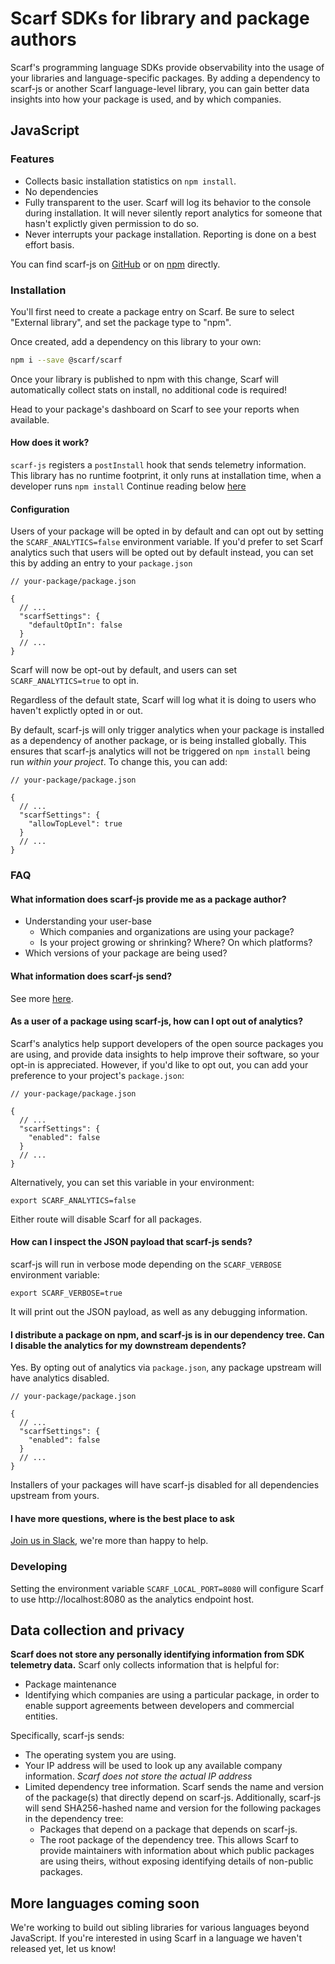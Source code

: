 # Scarf SDKs for library and package authors

Scarf's programming language SDKs provide observability into the usage of your libraries and language-specific packages. By adding a dependency to scarf-js or another Scarf language-level library, you can gain better data insights into how your package is used, and by which companies.

## JavaScript

### Features

- Collects basic installation statistics on `npm install`.
- No dependencies
- Fully transparent to the user. Scarf will log its behavior to the console during installation. It will never silently report analytics for someone that hasn't explictly given permission to do so.
- Never interrupts your package installation. Reporting is done on a best effort basis.

You can find scarf-js on [GitHub](https://github.com/scarf-sh/scarf-js) or on
[npm](https://www.npmjs.com/package/@scarf/scarf) directly.

### Installation

You'll first need to create a package entry on Scarf. Be sure to select "External library", and set the package type to "npm".

Once created, add a dependency on this library to your own:

```bash
npm i --save @scarf/scarf
```

Once your library is published to npm with this change, Scarf will automatically
collect stats on install, no additional code is required!

Head to your package's dashboard on Scarf to see your reports when available.

#### How does it work?

`scarf-js` registers a `postInstall` hook that sends telemetry information. This library has no runtime footprint, it only runs at installation time, when a developer runs `npm install` Continue reading below [here](#what-information-does-scarf-js-send?)

#### Configuration

Users of your package will be opted in by default and can opt out by setting the
`SCARF_ANALYTICS=false` environment variable. If you'd prefer to set Scarf analytics 
such that users will be opted out by default instead, you can set this by adding an entry 
to your `package.json`


```json5
// your-package/package.json

{
  // ...
  "scarfSettings": {
    "defaultOptIn": false
  }
  // ...
}
```

Scarf will now be opt-out by default, and users can set `SCARF_ANALYTICS=true`
to opt in.

Regardless of the default state, Scarf will log what it is doing to users who
haven't explictly opted in or out.

By default, scarf-js will only trigger analytics when your package is installed as a dependency of another package, or is being installed globally. This ensures that scarf-js analytics will not be triggered on `npm install` being run _within your project_. To change this, you can add:

```json5
// your-package/package.json

{
  // ...
  "scarfSettings": {
    "allowTopLevel": true
  }
  // ...
}
```

### FAQ

#### What information does scarf-js provide me as a package author?

- Understanding your user-base
  - Which companies and organizations are using your package?
  - Is your project growing or shrinking? Where? On which platforms?
- Which versions of your package are being used?

#### What information does scarf-js send?

See more [here](#data-collection-and-privacy).

#### As a user of a package using scarf-js, how can I opt out of analytics?

Scarf's analytics help support developers of the open source packages you are
using, and provide data insights to help improve their software, so your opt-in is appreciated. However, if you'd like to opt out,
you can add your preference to your project's `package.json`:


```json5
// your-package/package.json

{
  // ...
  "scarfSettings": {
    "enabled": false
  }
  // ...
}
```

Alternatively, you can set this variable in your environment:

```shell
export SCARF_ANALYTICS=false
```

Either route will disable Scarf for all packages.

#### How can I inspect the JSON payload that scarf-js sends?

scarf-js will run in verbose mode depending on the `SCARF_VERBOSE` environment variable:

```shell
export SCARF_VERBOSE=true
```

It will print out the JSON payload, as well as any debugging information.


#### I distribute a package on npm, and scarf-js is in our dependency tree. Can I disable the analytics for my downstream dependents?

Yes. By opting out of analytics via `package.json`, any package upstream will have analytics disabled.

```json5
// your-package/package.json

{
  // ...
  "scarfSettings": {
    "enabled": false
  }
  // ...
}
```

Installers of your packages will have scarf-js disabled for all dependencies upstream from yours.


#### I have more questions, where is the best place to ask

[Join us in Slack](https://tinyurl.com/scarf-community-slack), we're more than happy to help.


### Developing

Setting the environment variable `SCARF_LOCAL_PORT=8080` will configure Scarf to
use http://localhost:8080 as the analytics endpoint host.

## Data collection and privacy

**Scarf does not store any personally identifying information from SDK telemetry data.** Scarf only collects information that is helpful for:

- Package maintenance
- Identifying which companies are using a particular package, in order to enable support agreements between developers and commercial entities.

Specifically, scarf-js sends:

- The operating system you are using.
- Your IP address will be used to look up any available company information. _Scarf does not store the actual IP address_
- Limited dependency tree information. Scarf sends the name and version of the package(s) that directly depend on scarf-js. Additionally, scarf-js will send SHA256-hashed name and version for the following packages in the dependency tree:
  - Packages that depend on a package that depends on scarf-js.
  - The root package of the dependency tree.
This allows Scarf to provide maintainers with information about which public packages are using theirs, without exposing identifying details of non-public packages.

## More languages coming soon

We're working to build out sibling libraries for various languages beyond JavaScript. If you're
interested in using Scarf in a language we haven't released yet, let us know!

